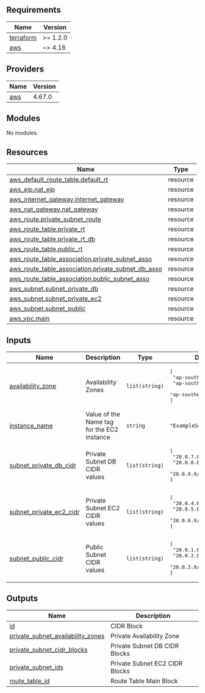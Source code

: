 <!-- BEGIN_TF_DOCS -->
## Requirements

| Name | Version |
|------|---------|
| <a name="requirement_terraform"></a> [terraform](#requirement\_terraform) | >= 1.2.0 |
| <a name="requirement_aws"></a> [aws](#requirement\_aws) | ~> 4.16 |

## Providers

| Name | Version |
|------|---------|
| <a name="provider_aws"></a> [aws](#provider\_aws) | 4.67.0 |

## Modules

No modules.

## Resources

| Name | Type |
|------|------|
| [aws_default_route_table.default_rt](https://registry.terraform.io/providers/hashicorp/aws/latest/docs/resources/default_route_table) | resource |
| [aws_eip.nat_eip](https://registry.terraform.io/providers/hashicorp/aws/latest/docs/resources/eip) | resource |
| [aws_internet_gateway.internet_gateway](https://registry.terraform.io/providers/hashicorp/aws/latest/docs/resources/internet_gateway) | resource |
| [aws_nat_gateway.nat_gateway](https://registry.terraform.io/providers/hashicorp/aws/latest/docs/resources/nat_gateway) | resource |
| [aws_route.private_subnet_route](https://registry.terraform.io/providers/hashicorp/aws/latest/docs/resources/route) | resource |
| [aws_route_table.private_rt](https://registry.terraform.io/providers/hashicorp/aws/latest/docs/resources/route_table) | resource |
| [aws_route_table.private_rt_db](https://registry.terraform.io/providers/hashicorp/aws/latest/docs/resources/route_table) | resource |
| [aws_route_table.public_rt](https://registry.terraform.io/providers/hashicorp/aws/latest/docs/resources/route_table) | resource |
| [aws_route_table_association.private_subnet_asso](https://registry.terraform.io/providers/hashicorp/aws/latest/docs/resources/route_table_association) | resource |
| [aws_route_table_association.private_subnet_db_asso](https://registry.terraform.io/providers/hashicorp/aws/latest/docs/resources/route_table_association) | resource |
| [aws_route_table_association.public_subnet_asso](https://registry.terraform.io/providers/hashicorp/aws/latest/docs/resources/route_table_association) | resource |
| [aws_subnet.subnet_private_db](https://registry.terraform.io/providers/hashicorp/aws/latest/docs/resources/subnet) | resource |
| [aws_subnet.subnet_private_ec2](https://registry.terraform.io/providers/hashicorp/aws/latest/docs/resources/subnet) | resource |
| [aws_subnet.subnet_public](https://registry.terraform.io/providers/hashicorp/aws/latest/docs/resources/subnet) | resource |
| [aws_vpc.main](https://registry.terraform.io/providers/hashicorp/aws/latest/docs/resources/vpc) | resource |

## Inputs

| Name | Description | Type | Default | Required |
|------|-------------|------|---------|:--------:|
| <a name="input_availability_zone"></a> [availability\_zone](#input\_availability\_zone) | Availability Zones | `list(string)` | <pre>[<br>  "ap-southeast-1a",<br>  "ap-southeast-1b",<br>  "ap-southeast-1c"<br>]</pre> | no |
| <a name="input_instance_name"></a> [instance\_name](#input\_instance\_name) | Value of the Name tag for the EC2 instance | `string` | `"ExampleServerVariable"` | no |
| <a name="input_subnet_private_db_cidr"></a> [subnet\_private\_db\_cidr](#input\_subnet\_private\_db\_cidr) | Private Subnet DB CIDR values | `list(string)` | <pre>[<br>  "20.0.7.0/24",<br>  "20.0.8.0/24",<br>  "20.0.9.0/24"<br>]</pre> | no |
| <a name="input_subnet_private_ec2_cidr"></a> [subnet\_private\_ec2\_cidr](#input\_subnet\_private\_ec2\_cidr) | Private Subnet EC2 CIDR values | `list(string)` | <pre>[<br>  "20.0.4.0/24",<br>  "20.0.5.0/24",<br>  "20.0.6.0/24"<br>]</pre> | no |
| <a name="input_subnet_public_cidr"></a> [subnet\_public\_cidr](#input\_subnet\_public\_cidr) | Public Subnet CIDR values | `list(string)` | <pre>[<br>  "20.0.1.0/24",<br>  "20.0.2.0/24",<br>  "20.0.3.0/24"<br>]</pre> | no |

## Outputs

| Name | Description |
|------|-------------|
| <a name="output_id"></a> [id](#output\_id) | CIDR Block |
| <a name="output_private_subnet_availability_zones"></a> [private\_subnet\_availability\_zones](#output\_private\_subnet\_availability\_zones) | Private Availability Zone |
| <a name="output_private_subnet_cidr_blocks"></a> [private\_subnet\_cidr\_blocks](#output\_private\_subnet\_cidr\_blocks) | Private Subnet DB CIDR Blocks |
| <a name="output_private_subnet_ids"></a> [private\_subnet\_ids](#output\_private\_subnet\_ids) | Private Subnet EC2 CIDR Blocks |
| <a name="output_route_table_id"></a> [route\_table\_id](#output\_route\_table\_id) | Route Table Main Block |
<!-- END_TF_DOCS -->